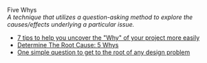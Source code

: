 Five Whys  
_A technique that utilizes a question-asking method to explore the causes/effects underlying a particular issue._

*   [7 tips to help you uncover the "Why" of your project more easily](https://uxdesign.cc/7-tips-to-help-you-uncover-the-why-of-your-project-more-easily-958e6e0b5f95)  
*   [Determine The Root Cause: 5 Whys](http://www.isixsigma.com/index.php?option=com_k2&amp;amp;amp;amp;view=item&amp;amp;amp;amp;id=1308:determine-the-root-cause-5-whys&amp;amp;amp;amp;Itemid=200)  
*   [One simple question to get to the root of any design problem](http://blog.usabilla.com/to-the-users-core-question-in-5-whys/)  
